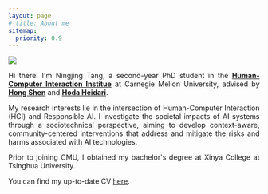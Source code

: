 ```yaml
---
layout: page
# title: About me
sitemap:
  priority: 0.9
---
```


<img src="{{ '/assets/img/profile.jpg' | prepend: site.baseurl }}" id="about-img">

<div id="describe-text">
	<p style="text-align:justify">Hi there! I'm Ningjing Tang, a second-year PhD student in the <strong> <a href="https://www.hcii.cmu.edu/">Human-Computer Interaction Institue</a></strong> at Carnegie Mellon University, advised by <strong> <a href="https://www.andrew.cmu.edu/user/hongs/">Hong Shen</a></strong> and <strong> <a href="https://www.cs.cmu.edu/~hheidari/">Hoda Heidari</a></strong>.</p>
	<p style="text-align:justify">My research interests lie in the intersection of Human-Computer Interaction (HCI) and Responsible AI. I investigate the societal impacts of AI systems through a sociotechnical perspective, aiming to develop context-aware, community-centered interventions that address and mitigate the risks and harms associated with AI technologies. </p>
	<p style="text-align:justify">Prior to joining CMU, I obtained my bachelor's degree at Xinya College at Tsinghua University.</p>
	<p style="text-align:justify">You can find my up-to-date CV <a href="./assets/ningjing_cv_nerw.pdf">here</a>.</p>
</div>
